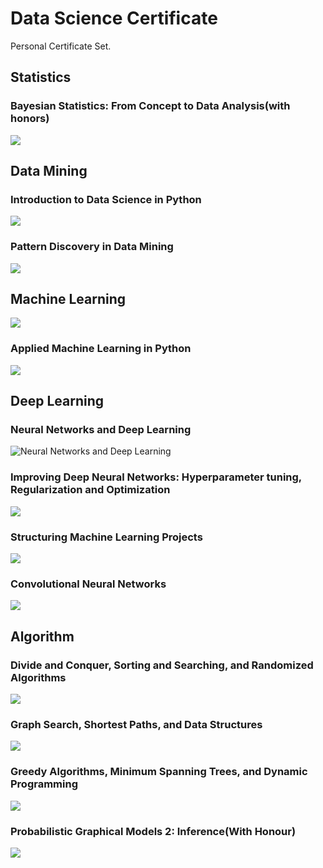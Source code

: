 # Data Science Certificate
Personal Certificate Set.

## Statistics

### Bayesian Statistics: From Concept to Data Analysis(with honors)

![](ceretificates\bayes.png)

## Data Mining

### Introduction to Data Science in Python

![](ceretificates/ds101.png)

### Pattern Discovery in Data Mining

![](ceretificates/pddm.png)

## Machine Learning

![](ceretificates/ml.png)

### Applied Machine Learning in Python

![](ceretificates/applied_ml.png)

## Deep Learning

### Neural Networks and Deep Learning

![Neural Networks and Deep Learning](ceretificates/dl1.png)

### Improving Deep Neural Networks: Hyperparameter tuning, Regularization and Optimization

![](ceretificates/dl2.png)

### Structuring Machine Learning Projects

![](ceretificates/dl3.png)

### Convolutional Neural Networks

![](ceretificates/cnn.png)

## Algorithm

### Divide and Conquer, Sorting and Searching, and Randomized Algorithms

![](ceretificates/Algorithm1.png)

### Graph Search, Shortest Paths, and Data Structures

![](ceretificates/Algorithm2.png)

### Greedy Algorithms, Minimum Spanning Trees, and Dynamic Programming

![](ceretificates/Algorithm3.png)

### Probabilistic Graphical Models 2: Inference(With Honour)

![](ceretificates/PGM2.png)